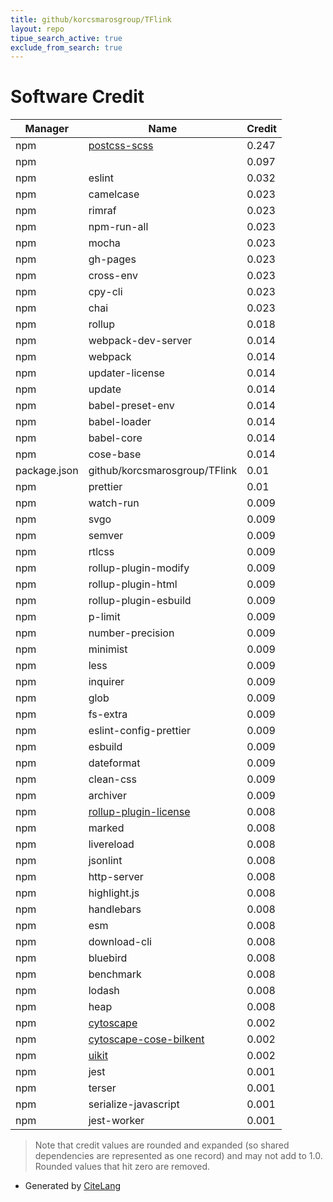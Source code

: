 ```yaml
---
title: github/korcsmarosgroup/TFlink
layout: repo
tipue_search_active: true
exclude_from_search: true
---
```

# Software Credit

|Manager|Name|Credit|
|-------|----|------|
|npm|[postcss-scss](https://github.com/postcss/postcss-scss#readme)|0.247|
|npm||0.097|
|npm|eslint|0.032|
|npm|camelcase|0.023|
|npm|rimraf|0.023|
|npm|npm-run-all|0.023|
|npm|mocha|0.023|
|npm|gh-pages|0.023|
|npm|cross-env|0.023|
|npm|cpy-cli|0.023|
|npm|chai|0.023|
|npm|rollup|0.018|
|npm|webpack-dev-server|0.014|
|npm|webpack|0.014|
|npm|updater-license|0.014|
|npm|update|0.014|
|npm|babel-preset-env|0.014|
|npm|babel-loader|0.014|
|npm|babel-core|0.014|
|npm|cose-base|0.014|
|package.json|github/korcsmarosgroup/TFlink|0.01|
|npm|prettier|0.01|
|npm|watch-run|0.009|
|npm|svgo|0.009|
|npm|semver|0.009|
|npm|rtlcss|0.009|
|npm|rollup-plugin-modify|0.009|
|npm|rollup-plugin-html|0.009|
|npm|rollup-plugin-esbuild|0.009|
|npm|p-limit|0.009|
|npm|number-precision|0.009|
|npm|minimist|0.009|
|npm|less|0.009|
|npm|inquirer|0.009|
|npm|glob|0.009|
|npm|fs-extra|0.009|
|npm|eslint-config-prettier|0.009|
|npm|esbuild|0.009|
|npm|dateformat|0.009|
|npm|clean-css|0.009|
|npm|archiver|0.009|
|npm|[rollup-plugin-license](https://github.com/mjeanroy/rollup-plugin-license)|0.008|
|npm|marked|0.008|
|npm|livereload|0.008|
|npm|jsonlint|0.008|
|npm|http-server|0.008|
|npm|highlight.js|0.008|
|npm|handlebars|0.008|
|npm|esm|0.008|
|npm|download-cli|0.008|
|npm|bluebird|0.008|
|npm|benchmark|0.008|
|npm|lodash|0.008|
|npm|heap|0.008|
|npm|[cytoscape](http://js.cytoscape.org)|0.002|
|npm|[cytoscape-cose-bilkent](https://github.com/cytoscape/cytoscape.js-cose-bilkent)|0.002|
|npm|[uikit](https://getuikit.com)|0.002|
|npm|jest|0.001|
|npm|terser|0.001|
|npm|serialize-javascript|0.001|
|npm|jest-worker|0.001|


> Note that credit values are rounded and expanded (so shared dependencies are represented as one record) and may not add to 1.0. Rounded values that hit zero are removed.


- Generated by [CiteLang](https://github.com/vsoch/citelang)
